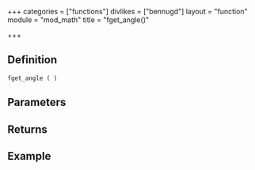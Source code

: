 +++
categories = ["functions"]
divlikes = ["bennugd"]
layout = "function"
module = "mod_math"
title = "fget_angle()"

+++

## Definition

    fget_angle ( )

## Parameters

## Returns

## Example

